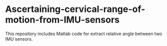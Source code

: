 # Ascertaining-cervical-range-of-motion-from-IMU-sensors
This repository includes Matlab code for extract relative angle between two IMU sensors.
